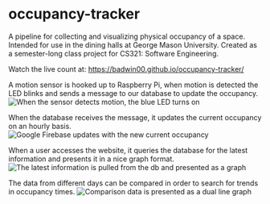 # occupancy-tracker
A pipeline for collecting and visualizing physical occupancy of a space. Intended for use in the dining halls at George Mason University. Created as a semester-long class project for CS321: Software Engineering.

Watch the live count at: https://badwin00.github.io/occupancy-tracker/

A motion sensor is hooked up to Raspberry Pi, when motion is detected the LED blinks and sends a message to our database to update the occupancy.
![When the sensor detects motion, the blue LED turns on](https://badwin00.github.io/occupancy-tracker/motion_sensor3.gif)

When the database receives the message, it updates the current occupancy on an hourly basis.
![Google Firebase updates with the new current occupancy](https://badwin00.github.io/occupancy-tracker/db-update.gif)

When a user accesses the website, it queries the database for the latest information and presents it in a nice graph format.
![The latest information is pulled from the db and presented as a graph](https://badwin00.github.io/occupancy-tracker/web_update.gif)

The data from different days can be compared in order to search for trends in occupancy times.
![Comparison data is presented as a dual line graph](https://badwin00.github.io/occupancy-tracker/compare.png)
